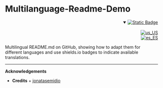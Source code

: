 # Multilanguage-Readme-Demo

<a href="language/README.es.md" align="right" >
    <details open>
        <summary ><img alt="Static Badge" src="https://img.shields.io/badge/Languages-brightgreen?style=social&logo=googletranslate&labelColor=%23151515&color=%230866FF"></summary>
        <br>
        <img alt="us_US" src="https://img.shields.io/badge/English.-brightgreen?style=flat-square&label=%F0%9F%87%BA%F0%9F%87%B2&labelColor=%23151515&color=%230866FF">
        <br>
        <img alt="es_ES" src="https://img.shields.io/badge/Spanish-brightgreen?style=flat-square&logo=70px&label=%F0%9F%87%AA%F0%9F%87%B8&labelColor=%23151515&color=%230866FF">
        <br>
    </details>
</a>

Multilingual README.md on GitHub, showing how to adapt them for different languages and use shields.io badges to indicate available translations.

---

**Acknowledgements**

- **Credits** + [jonatasemidio](https://github.com/jonatasemidio/multilanguage-readme-pattern/tree/master)
<!--
- **Special thanks to**
  - [jonatasemidio](https://github.com/jonatasemidio/multilanguage-readme-pattern/tree/master)
